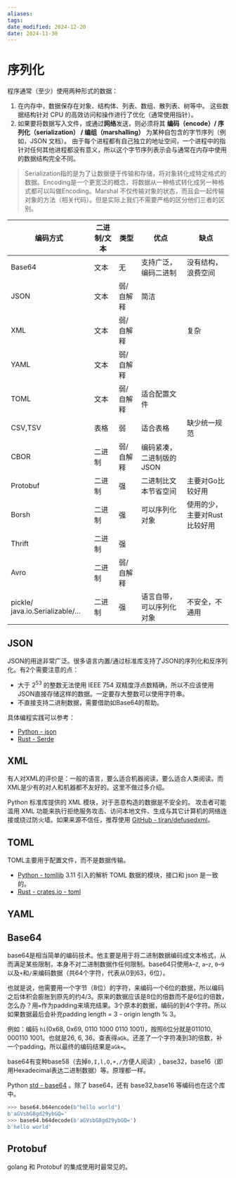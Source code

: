 ```yaml
---
aliases: 
tags: 
date_modified: 2024-12-20
date: 2024-11-30
---
```


# 序列化

程序通常（至少）使用两种形式的数据：

1. 在内存中，数据保存在对象、结构体、列表、数组、散列表、树等中。 这些数据结构针对 CPU 的高效访问和操作进行了优化（通常使用指针）。
2. 如果要将数据写入文件，或通过**网络**发送，则必须将其 **编码（encode）/ 序列化（serialization） / 编组（marshalling）** 为某种自包含的字节序列（例如，JSON 文档）。 由于每个进程都有自己独立的地址空间，一个进程中的指针对任何其他进程都没有意义，所以这个字节序列表示会与通常在内存中使用的数据结构完全不同。

> Serialization指的是为了让数据便于传输和存储，将对象转化成特定格式的数据。Encoding是一个更宽泛的概念，将数据从一种格式转化成另一种格式都可以叫做Encoding。Marshal 不仅传输对象的状态，而且会一起传输对象的方法（相关代码）。但是实际上我们不需要严格的区分他们三者的区别。

| 编码方式                             | 二进制/文本 | 类型    | 优点             | 缺点               |
| -------------------------------- | ------ | ----- | -------------- | ---------------- |
| Base64                           | 文本     | 无     | 支持广泛，编码二进制     | 没有结构，浪费空间        |
| JSON                             | 文本     | 弱/自解释 | 简洁             |                  |
| XML                              | 文本     | 弱/自解释 |                | 复杂               |
| YAML                             | 文本     | 弱/自解释 |                |                  |
| TOML                             | 文本     | 弱/自解释 | 适合配置文件         |                  |
| CSV,TSV                          | 表格     | 弱     | 适合表格           | 缺少统一规范           |
| CBOR                             | 二进制    | 弱/自解释 | 编码紧凑，二进制版的JSON |                  |
| Protobuf                         | 二进制    | 强     | 二进制比文本节省空间     | 主要对Go比较好用        |
| Borsh                            | 二进制    | 强     | 可以序列化对象        | 使用的少，主要对Rust比较好用 |
| Thrift                           | 二进制    | 强     |                |                  |
| Avro                             | 二进制    | 弱/自解释 |                |                  |
| pickle/ java.io.Serializable/... | 二进制    | 强     | 语言自带，可以序列化对象   | 不安全，不通用          |

## JSON

JSON的用途非常广泛。很多语言内置/通过标准库支持了JSON的序列化和反序列化。有2个需要注意的点：

- 大于 $2^{53}$ 的整数无法使用 IEEE 754 双精度浮点数精确，所以不应该使用JSON直接存储这样的数据。一定要存大整数可以使用字符串。
- 不直接支持二进制数据，需要借助如Base64的帮助。

具体编程实践可以参考：

- [Python - json](../../编程语言/Python/库/json.md)
- [Rust - Serde](../../编程语言/Rust/库/Serde.md)

## XML

有人对XML的评价是：一般的语言，要么适合机器阅读，要么适合人类阅读。而XML是少有的对人和机器都不友好的。这里不做过多介绍。

Python 标准库提供的 XML 模块，对于恶意构造的数据是不安全的。 攻击者可能滥用 XML 功能来执行拒绝服务攻击、访问本地文件、生成与其它计算机的网络连接或绕过防火墙。如果来源不信任，推荐使用 [GitHub - tiran/defusedxml](https://github.com/tiran/defusedxml)。

## TOML

TOML主要用于配置文件，而不是数据传输。

- [Python - tomllib](https://docs.python.org/zh-cn/3/library/tomllib.html#module-tomllib) 3.11 引入的解析 TOML 数据的模块，接口和 json 是一致的。
- [Rust - crates.io - toml](https://crates.io/crates/toml)

## YAML

## Base64

base64是相当简单的编码技术。他主要是用于将二进制数据编码成文本格式，从而满足某些限制，本身不对二进制数据作任何限制。base64只使用`A`–`Z`, `a`–`z`, `0`–`9`以及`+`和`/`来编码数据（共64个字符，代表从0到63，6位）。

也就是说，他需要用一个字节（8位）的字符，来编码一个6位的数据，所以编码之后体积会膨胀到原先的约4/3。原来的数据应该是8位的倍数而不是6位的倍数，怎么办？用`=`作为padding来填充结果。3个原本的数据，编码的到4个字符。所以如果数据最后会补充padding length = 3 - origin length % 3。

例如：编码 `hi`(0x68, 0x69, 0110 1000 0110 1001)，按照6位分就是011010, 000110 1001。也就是26, 6, 36。查表得`aGk`。还差了一个字符凑到3的倍数，补一个padding。所以最终的编码结果是`aGk=`。

base64有变种base58（去掉`0,I,l,O,+,/`方便人阅读）, base32，base16（即用Hexadecimal表达二进制数据）等。原理都一样。

Python [std - base64](https://docs.python.org/zh-cn/3/library/base64.html) 。除了 base64，还有 base32,base16 等编码也在这个库中。

```python
>>> base64.b64encode(b"hello world")
b'aGVsbG8gd29ybGQ='
>>> base64.b64decode(b'aGVsbG8gd29ybGQ=')
b'hello world'
```

## Protobuf

golang 和 Protobuf 的集成使用时最常见的。
